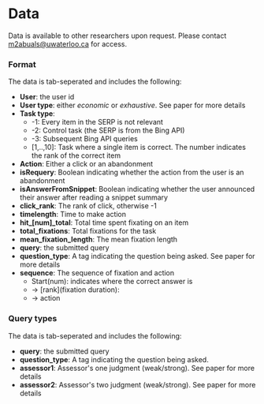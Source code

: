 # Data

Data is available to other researchers upon request. Please contact m2abuals@uwaterloo.ca for access.


### Format

The data is tab-seperated and includes the following:

 - **User**: the user id
 - **User type**: either *economic* or *exhaustive*. See paper for more details
 - **Task type**: 
	 - -1: Every item in the SERP is not relevant
	 - -2: Control task (the SERP is from the Bing API)
	 - -3: Subsequent Bing API queries
	 - \[1,..,10\]: Task where a single item is correct. The number indicates the rank of the correct item
-	**Action**: Either a click or an abandonment
-	**isRequery**: Boolean indicating whether the action from the user is an abandonment
-	**isAnswerFromSnippet**: Boolean indicating whether the user announced their answer after reading a snippet summary
-	**click_rank**: The rank of click, otherwise -1
-	**timelength**: Time to make action
-	**hit_[num]_total**: Total time spent fixating on an item
-	**total_fixations**: Total fixations for the task
-	**mean_fixation_length**: The mean fixation length
-	**query**: the submitted query
-	**question_type**: A tag indicating the question being asked. See paper for more details
-	**sequence**: The sequence of fixation and action
	-	Start(num): indicates where the correct answer is
	-	-> \[rank\](fixation duration):
	-	-> action

### Query types
The data is tab-seperated and includes the following:

- **query**: the submitted query
- **question_type**: A tag indicating the question being asked.
- **assessor1**: Assessor's one judgment (weak/strong). See paper for more details
- **assessor2**: Assessor's two judgment (weak/strong). See paper for more details

